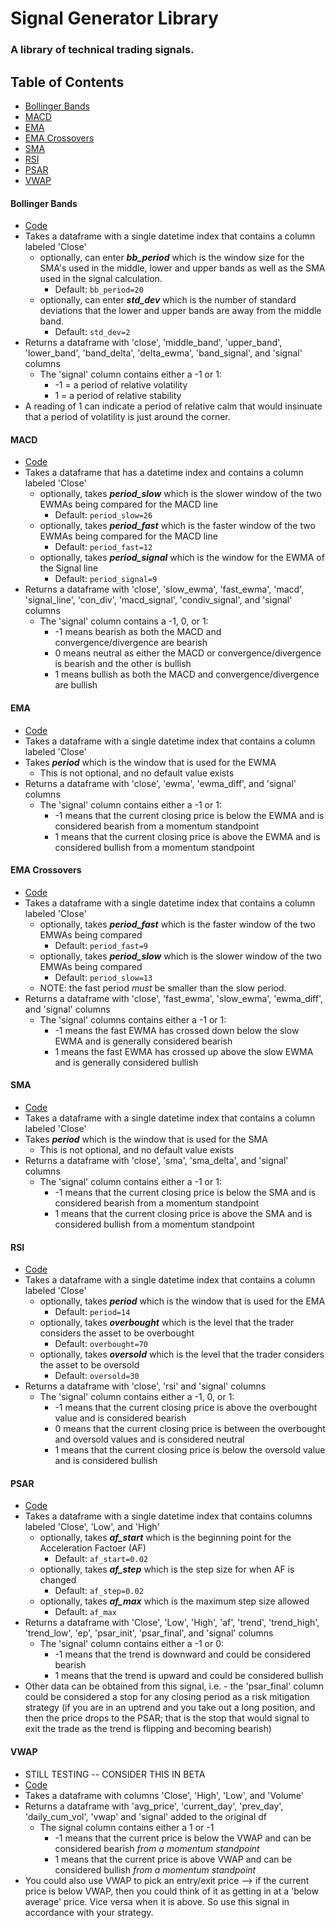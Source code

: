 # Signal Generator Library
### A library of technical trading signals.

## Table of Contents
* [Bollinger Bands](#Bollinger-Bands)
* [MACD](#MACD)
* [EMA](#EMA)
* [EMA Crossovers](#EMA-Crossovers)
* [SMA](#SMA)
* [RSI](#RSI)
* [PSAR](#PSAR)
* [VWAP](#VWAP)

#### Bollinger Bands
* [Code](signals.py#Bollinger-Bands)
* Takes a dataframe with a single datetime index that contains a column labeled 'Close'
    * optionally, can enter ***bb_period*** which is the window size for the SMA's used in the middle, lower and upper bands as well as the SMA used in the signal calculation.  
        * Default: `bb_period=20`
    * optionally, can enter ***std_dev*** which is the number of standard deviations that the lower and upper bands are away from the middle band.  
        * Default: `std_dev=2`
* Returns a dataframe with 'close', 'middle_band', 'upper_band', 'lower_band', 'band_delta', 'delta_ewma', 'band_signal', and 'signal' columns 
    * The 'signal' column contains either a -1 or 1:
        * -1 = a period of relative volatility
        * 1 = a period of relative stability
* A reading of 1 can indicate a period of relative calm that would insinuate that a period of volatility is just around the corner.

#### MACD
* [Code](signals.py#MACD)
* Takes a dataframe that has a datetime index and contains a column labeled 'Close'
    * optionally, takes ***period_slow*** which is the slower window of the two EWMAs being compared for the MACD line
        * Default: `period_slow=26`
    * optionally, takes ***period_fast*** which is the faster window of the two EWMAs being compared for the MACD line
        * Default: `period_fast=12`
    * optionally, takes ***period_signal*** which is the window for the EWMA of the Signal line
        * Default: `period_signal=9`
* Returns a dataframe with 'close', 'slow_ewma', 'fast_ewma', 'macd', 'signal_line', 'con_div', 'macd_signal', 'condiv_signal', and 'signal' columns
    * The 'signal' column contains a -1, 0, or 1:
        * -1 means bearish as both the MACD and convergence/divergence are bearish
        * 0 means neutral as either the MACD or convergence/divergence is bearish and the other is bullish
        * 1 means bullish as both the MACD and convergence/divergence are bullish

#### EMA
* [Code](signals.py#Exponential-Weighted-Moving-Average)
* Takes a dataframe with a single datetime index that contains a column labeled 'Close'
* Takes ***period*** which is the window that is used for the EWMA
    * This is not optional, and no default value exists
* Returns a dataframe with 'close', 'ewma', 'ewma_diff', and 'signal' columns
    * The 'signal' column contains either a -1 or 1:
        * -1 means that the current closing price is below the EWMA and is considered bearish from a momentum standpoint
        * 1 means that the current closing price is above the EWMA and is considered bullish from a momentum standpoint

#### EMA Crossovers
* [Code](signals.py#Exponential-Weighted-Moving-Average-Crossover-Indicator)
* Takes a dataframe with a single datetime index that contains a column labeled 'Close'
    * optionally, takes ***period_fast*** which is the faster window of the two EMWAs being compared
        * Default: `period_fast=9`
    * optionally, takes ***period_slow*** which is the slower window of the two EMWAs being compared
        * Default: `period_slow=13`
    * NOTE: the fast period *must* be smaller than the slow period.
* Returns a dataframe with 'close', 'fast_ewma', 'slow_ewma', 'ewma_diff', and 'signal' columns
    * The 'signal' columns contains either a -1 or 1:
        * -1 means the fast EWMA has crossed down below the slow EWMA and is generally considered bearish
        * 1 means the fast EWMA has crossed up above the slow EWMA and is generally considered bullish

#### SMA
* [Code](signals.py#SMA)
* Takes a dataframe with a single datetime index that contains a column labeled 'Close'
* Takes ***period*** which is the window that is used for the SMA
    * This is not optional, and no default value exists
* Returns a dataframe with 'close', 'sma', 'sma_delta', and 'signal' columns
    * The 'signal' column contains either a -1 or 1:
        * -1 means that the current closing price is below the SMA and is considered bearish from a momentum standpoint
        * 1 means that the current closing price is above the SMA and is considered bullish from a momentum standpoint

#### RSI
* [Code](signals.py#RSI)
* Takes a dataframe with a single datetime index that contains a column labeled 'Close'
    * optionally, takes ***period*** which is the window that is used for the EMA
        * Default: `period=14`
    * optionally, takes ***overbought*** which is the level that the trader considers the asset to be overbought
        * Default: `overbought=70`
    * optionally, takes ***oversold*** which is the level that the trader considers the asset to be oversold
        * Default: `oversold=30`
* Returns a dataframe with 'close', 'rsi' and 'signal' columns
    * The 'signal' column contains either a -1, 0, or 1:
        * -1 means that the current closing price is above the overbought value and is considered bearish
        * 0 means that the current closing price is between the overbought and oversold values and is considered neutral
        * 1 means that the current closing price is below the oversold value and is considered bullish

#### PSAR
* [Code](signals.py#PSAR)
* Takes a dataframe with a single datetime index that contains columns labeled 'Close', 'Low', and 'High'
    * optionally, takes ***af_start*** which is the beginning point for the Acceleration Factoer (AF)
        * Default: `af_start=0.02`
    * optionally, takes ***af_step*** which is the step size for when AF is changed
        * Default: `af_step=0.02`
    * optionally, takes ***af_max*** which is the maximum step size allowed
        * Default: `af_max`
* Returns a dataframe with 'Close', 'Low', 'High', 'af', 'trend', 'trend_high', 'trend_low', 'ep', 'psar_init', 'psar_final', and 'signal' columns
    * The 'signal' column contains either a -1 or 0:
        * -1 means that the trend is downward and could be considered bearish
        * 1 means that the trend is upward and could be considered bullish
* Other data can be obtained from this signal, i.e. - the 'psar_final' column could be considered a stop for any closing period as a risk mitigation strategy (if you are in an uptrend and you take out a long position, and then the price drops to the PSAR; that is the stop that would signal to exit the trade as the trend is flipping and becoming bearish)

#### VWAP
* STILL TESTING -- CONSIDER THIS IN BETA
* [Code](signals.py#VWAP)
* Takes a dataframe with columns 'Close', 'High', 'Low', and 'Volume'
* Returns a dataframe with 'avg_price', 'current_day', 'prev_day', 'daily_cum_vol', 'vwap' and 'signal' added to the original df
    * The signal column contains either a 1 or -1
        * -1 means that the current price is below the VWAP and can be considered bearish _from a momentum standpoint_
        * 1 means that the current price is above VWAP and can be considered bullish _from a momentum standpoint_
* You could also use VWAP to pick an entry/exit price --> if the current price is below VWAP, then you could think of it as getting in at a 'below average' price.  Vice versa when it is above.  So use this signal in accordance with your strategy.
